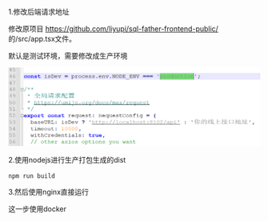1.修改后端请求地址

修改原项目 https://github.com/liyupi/sql-father-frontend-public/ 的/src/app.tsx文件。

默认是测试环境，需要修改成生产环境

![111](../img/1.png)


2.使用nodejs进行生产打包生成的dist
```
npm run build
```
3.然后使用nginx直接运行

这一步使用docker


